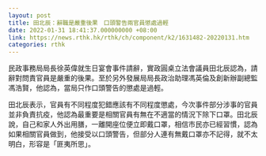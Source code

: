 ```yaml
---
layout: post
title: 田北辰：辭職是嚴重後果　口頭警告兩官員懲處過輕
date: 2022-01-31 18:41:37.000000000 +08:00
link: https://news.rthk.hk/rthk/ch/component/k2/1631482-20220131.htm
categories: rthk
---
```


民政事務局局長徐英偉就生日宴會事件請辭，實政圓桌立法會議員田北辰認為，請辭對問責官員是嚴重的後果。至於另外發展局局長政治助理馮英倫及創新辦副總監馮浩賢，他認為，當局只作口頭警告的懲處是過輕。

田北辰表示，官員有不同程度犯錯應該有不同程度懲處，今次事件部分涉事的官員並非負責抗疫，他認為最重要是相關官員有無在不適當的情況下除下口罩。田北辰說，自己和家人外出用膳，一離開座位便立即戴口罩，相信巿民亦已經習慣，認為如果相關官員做到，他接受以口頭警告，但部分人連有無戴口罩亦不記得，就不太明白，形容是「匪夷所思」。

